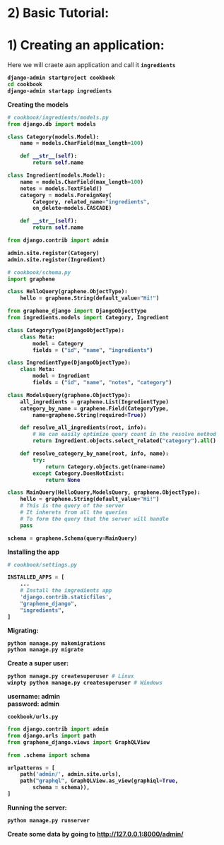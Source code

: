 # 2) Basic Tutorial:


# 1) Creating an application:

Here we will craete aan application and call it **`ingredients`**

<b>

```bash
django-admin startproject cookbook
cd cookbook
django-admin startapp ingredients
```

Creating the models


```python
# cookbook/ingredients/models.py
from django.db import models

class Category(models.Model):
    name = models.CharField(max_length=100)

    def __str__(self):
        return self.name

class Ingredient(models.Model):
    name = models.CharField(max_length=100)
    notes = models.TextField()
    category = models.ForeignKey(
        Category, related_name="ingredients", 
        on_delete=models.CASCADE)

    def __str__(self):
        return self.name

from django.contrib import admin

admin.site.register(Category)
admin.site.register(Ingredient)
```



```python
# cookbook/schema.py
import graphene

class HelloQuery(graphene.ObjectType):
    hello = graphene.String(default_value="Hi!")

from graphene_django import DjangoObjectType
from ingredients.models import Category, Ingredient

class CategoryType(DjangoObjectType):
    class Meta:
        model = Category
        fields = ("id", "name", "ingredients")

class IngredientType(DjangoObjectType):
    class Meta:
        model = Ingredient
        fields = ("id", "name", "notes", "category")

class ModelsQuery(graphene.ObjectType):
    all_ingredients = graphene.List(IngredientType)
    category_by_name = graphene.Field(CategoryType, 
    	name=graphene.String(required=True))

    def resolve_all_ingredients(root, info):
        # We can easily optimize query count in the resolve method
        return Ingredient.objects.select_related("category").all()

    def resolve_category_by_name(root, info, name):
        try:
            return Category.objects.get(name=name)
        except Category.DoesNotExist:
            return None

class MainQuery(HelloQuery,ModelsQuery, graphene.ObjectType):
    hello = graphene.String(default_value="Hi!")
    # This is the query of the server
    # It inherets from all the queries
    # To form the query that the server will handle
    pass

schema = graphene.Schema(query=MainQuery)
```



Installing the app

```python
# cookbook/settings.py

INSTALLED_APPS = [
    ...
    # Install the ingredients app
    'django.contrib.staticfiles',
    "graphene_django",
    "ingredients",
]
```


Migrating:

```bash
python manage.py makemigrations
python manage.py migrate
```



Create a super user:



```bash
python manage.py createsuperuser # Linux
winpty python manage.py createsuperuser # Windows
```

username: admin  
password: admin





`cookbook/urls.py`
```python
from django.contrib import admin
from django.urls import path
from graphene_django.views import GraphQLView

from .schema import schema

urlpatterns = [
    path('admin/', admin.site.urls),
    path("graphql", GraphQLView.as_view(graphiql=True,
    	schema = schema)),
]
```



Running the server:

```bash
python manage.py runserver
```

Create some data by going to  http://127.0.0.1:8000/admin/


</b>


























